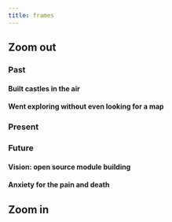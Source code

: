 ```yaml
---
title: frames
---
```


## Zoom out
### Past
#### Built castles in the air
#### Went exploring without even looking for a map
####
### Present
### Future
#### Vision: open source module building
#### Anxiety for the pain and death
## Zoom in
